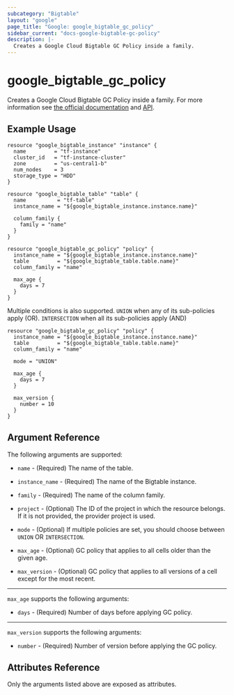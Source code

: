 ```yaml
---
subcategory: "Bigtable"
layout: "google"
page_title: "Google: google_bigtable_gc_policy"
sidebar_current: "docs-google-bigtable-gc-policy"
description: |-
  Creates a Google Cloud Bigtable GC Policy inside a family.
---
```


# google_bigtable_gc_policy

Creates a Google Cloud Bigtable GC Policy inside a family. For more information see
[the official documentation](https://cloud.google.com/bigtable/) and
[API](https://cloud.google.com/bigtable/docs/go/reference).


## Example Usage

```hcl
resource "google_bigtable_instance" "instance" {
  name         = "tf-instance"
  cluster_id   = "tf-instance-cluster"
  zone         = "us-central1-b"
  num_nodes    = 3
  storage_type = "HDD"
}

resource "google_bigtable_table" "table" {
  name          = "tf-table"
  instance_name = "${google_bigtable_instance.instance.name}"
  
  column_family {
    family = "name"
  }
}

resource "google_bigtable_gc_policy" "policy" {
  instance_name = "${google_bigtable_instance.instance.name}"
  table         = "${google_bigtable_table.table.name}"
  column_family = "name"
  
  max_age {
    days = 7
  }
}
```

Multiple conditions is also supported. `UNION` when any of its sub-policies apply (OR). `INTERSECTION` when all its sub-policies apply (AND)
```
resource "google_bigtable_gc_policy" "policy" {
  instance_name = "${google_bigtable_instance.instance.name}"
  table         = "${google_bigtable_table.table.name}"
  column_family = "name"
  
  mode = "UNION"
  
  max_age {
    days = 7
  }
  
  max_version {
    number = 10
  }
}
```

## Argument Reference

The following arguments are supported:

* `name` - (Required) The name of the table.

* `instance_name` - (Required) The name of the Bigtable instance.

* `family` - (Required) The name of the column family.

* `project` - (Optional) The ID of the project in which the resource belongs. If it is not provided, the provider project is used.

* `mode` - (Optional) If multiple policies are set, you should choose between `UNION` OR `INTERSECTION`.

* `max_age` - (Optional) GC policy that applies to all cells older than the given age.

* `max_version` - (Optional) GC policy that applies to all versions of a cell except for the most recent.

-----

`max_age` supports the following arguments:

* `days` - (Required) Number of days before applying GC policy.

-----

`max_version` supports the following arguments:

* `number` - (Required) Number of version before applying the GC policy.

## Attributes Reference

Only the arguments listed above are exposed as attributes.
